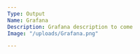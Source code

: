 ```yaml
---
Type: Output
Name: Grafana
Description: Grafana description to come
Image: "/uploads/Grafana.png"

---
```

